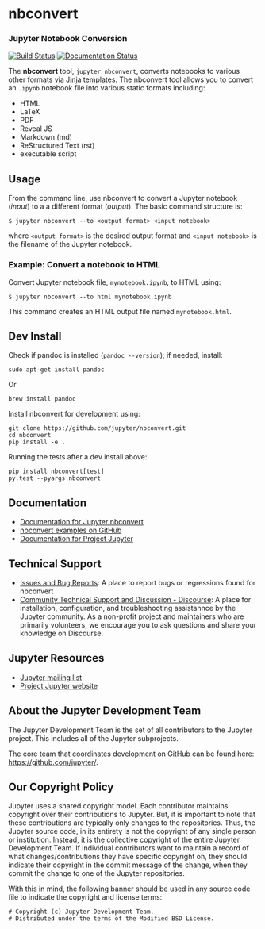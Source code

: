 # nbconvert

### Jupyter Notebook Conversion

[![Build Status](https://github.com/jupyter/nbconvert/actions/workflows/tests.yml/badge.svg?query=branch%3Amain++)](https://github.com/jupyter/nbconvert/actions/workflows/tests.yml/badge.svg?query=branch%3Amain++)
[![Documentation Status](https://readthedocs.org/projects/nbconvert/badge/?version=latest)](https://nbconvert.readthedocs.io/en/latest/?badge=latest)

The **nbconvert** tool, `jupyter nbconvert`, converts notebooks to various other
formats via [Jinja] templates. The nbconvert tool allows you to convert an
`.ipynb` notebook file into various static formats including:

- HTML
- LaTeX
- PDF
- Reveal JS
- Markdown (md)
- ReStructured Text (rst)
- executable script

## Usage

From the command line, use nbconvert to convert a Jupyter notebook (_input_) to a
a different format (_output_). The basic command structure is:

```
$ jupyter nbconvert --to <output format> <input notebook>
```

where `<output format>` is the desired output format and `<input notebook>` is the
filename of the Jupyter notebook.

### Example: Convert a notebook to HTML

Convert Jupyter notebook file, `mynotebook.ipynb`, to HTML using:

```
$ jupyter nbconvert --to html mynotebook.ipynb
```

This command creates an HTML output file named `mynotebook.html`.

## Dev Install

Check if pandoc is installed (`pandoc --version`); if needed, install:

```
sudo apt-get install pandoc
```

Or

```
brew install pandoc
```

Install nbconvert for development using:

```
git clone https://github.com/jupyter/nbconvert.git
cd nbconvert
pip install -e .
```

Running the tests after a dev install above:

```
pip install nbconvert[test]
py.test --pyargs nbconvert
```

## Documentation

- [Documentation for Jupyter nbconvert](https://nbconvert.readthedocs.io/en/latest/)
- [nbconvert examples on GitHub](https://github.com/jupyter/nbconvert-examples)
- [Documentation for Project Jupyter](https://jupyter.readthedocs.io/en/latest/index.html)

## Technical Support

- [Issues and Bug Reports](https://github.com/jupyter/nbconvert/issues): A place to report
  bugs or regressions found for nbconvert
- [Community Technical Support and Discussion - Discourse](https://discourse.jupyter.org/): A place for
  installation, configuration, and troubleshooting assistannce by the Jupyter community.
  As a non-profit project and maintainers who are primarily volunteers, we encourage you
  to ask questions and share your knowledge on Discourse.

## Jupyter Resources

- [Jupyter mailing list](https://groups.google.com/forum/#!forum/jupyter)
- [Project Jupyter website](https://jupyter.org)

## About the Jupyter Development Team

The Jupyter Development Team is the set of all contributors to the Jupyter project.
This includes all of the Jupyter subprojects.

The core team that coordinates development on GitHub can be found here:
https://github.com/jupyter/.

## Our Copyright Policy

Jupyter uses a shared copyright model. Each contributor maintains copyright
over their contributions to Jupyter. But, it is important to note that these
contributions are typically only changes to the repositories. Thus, the Jupyter
source code, in its entirety is not the copyright of any single person or
institution.  Instead, it is the collective copyright of the entire Jupyter
Development Team.  If individual contributors want to maintain a record of what
changes/contributions they have specific copyright on, they should indicate
their copyright in the commit message of the change, when they commit the
change to one of the Jupyter repositories.

With this in mind, the following banner should be used in any source code file
to indicate the copyright and license terms:

```
# Copyright (c) Jupyter Development Team.
# Distributed under the terms of the Modified BSD License.
```

[jinja]: http://jinja.pocoo.org/
